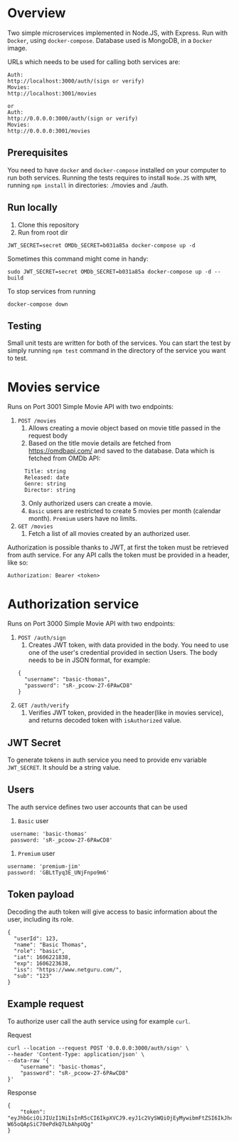 # Overview

Two simple microservices implemented in Node.JS, with Express. Run with `Docker`, using `docker-compose`.
Database used is MongoDB, in a `Docker` image.

URLs which needs to be used for calling both services are:

```
Auth:
http://localhost:3000/auth/(sign or verify)
Movies:
http://localhost:3001/movies

or
Auth:
http://0.0.0.0:3000/auth/(sign or verify)
Movies:
http://0.0.0.0:3001/movies
```

## Prerequisites

You need to have `docker` and `docker-compose` installed on your computer to run both services.
Running the tests requires to install `Node.JS` with `NPM`, running `npm install` in directories: ./movies and ./auth.

## Run locally

1. Clone this repository
1. Run from root dir

```
JWT_SECRET=secret OMDb_SECRET=b031a85a docker-compose up -d
```

Sometimes this command might come in handy:
```
sudo JWT_SECRET=secret OMDb_SECRET=b031a85a docker-compose up -d --build
```

To stop services from running

```
docker-compose down
```
## Testing

Small unit tests are written for both of the services.
You can start the test by simply running `npm test` command in the directory of the service you want to test.

# Movies service

Runs on Port 3001
Simple Movie API with two endpoints:

1. `POST /movies`
   1. Allows creating a movie object based on movie title passed in the request body
   2. Based on the title movie details are fetched from
      https://omdbapi.com/ and saved to the database. Data which is fetched from OMDb API:
   ```
     Title: string
     Released: date
     Genre: string
     Director: string
   ```
   3. Only authorized users can create a movie.
   4. `Basic` users are restricted to create 5 movies per month (calendar
      month). `Premium` users have no limits.
1. `GET /movies`
   1. Fetch a list of all movies created by an authorized user.

Authorization is possible thanks to JWT, at first the token must be retrieved from auth service.
For any API calls the token must be provided in a header, like so:
```
Authorization: Bearer <token>
```

# Authorization service

Runs on Port 3000
Simple Movie API with two endpoints:

1. `POST /auth/sign`
    1. Creates JWT token, with data provided in the body.
    You need to use one of the user's credential provided in section Users.
    The body needs to be in JSON format, for example:
    ```
    {
      "username": "basic-thomas",
      "password": "sR-_pcoow-27-6PAwCD8"
    }
    ```
2. `GET /auth/verify`
    1. Verifies JWT token, provided in the header(like in movies service), and returns decoded token with `isAuthorized` value.

## JWT Secret

To generate tokens in auth service you need to provide env variable
`JWT_SECRET`. It should be a string value.

## Users

The auth service defines two user accounts that can be used

1. `Basic` user

```
 username: 'basic-thomas'
 password: 'sR-_pcoow-27-6PAwCD8'
```

1. `Premium` user

```
username: 'premium-jim'
password: 'GBLtTyq3E_UNjFnpo9m6'
```

## Token payload

Decoding the auth token will give access to basic information about the
user, including its role.

```
{
  "userId": 123,
  "name": "Basic Thomas",
  "role": "basic",
  "iat": 1606221838,
  "exp": 1606223638,
  "iss": "https://www.netguru.com/",
  "sub": "123"
}
```

## Example request
To authorize user call the auth service using for example `curl`.

Request

```
curl --location --request POST '0.0.0.0:3000/auth/sign' \
--header 'Content-Type: application/json' \
--data-raw '{
    "username": "basic-thomas",
    "password": "sR-_pcoow-27-6PAwCD8"
}'
```

Response

```
{
    "token": "eyJhbGciOiJIUzI1NiIsInR5cCI6IkpXVCJ9.eyJ1c2VySWQiOjEyMywibmFtZSI6IkJhc2ljIFRob21hcyIsInJvbGUiOiJiYXNpYyIsImlhdCI6MTYwNjIyMTgzOCwiZXhwIjoxNjA2MjIzNjM4LCJpc3MiOiJodHRwczovL3d3dy5uZXRndXJ1LmNvbS8iLCJzdWIiOiIxMjMifQ.KjZ3zZM1lZa1SB8U-W65oQApSiC70ePdkQ7LbAhpUQg"
}
```
